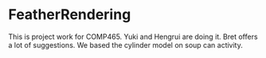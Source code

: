 # FeatherRendering
This is project work for COMP465.
Yuki and Hengrui are doing it.
Bret offers a lot of suggestions.
We based the cylinder model on soup can activity.

